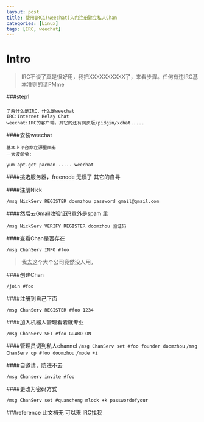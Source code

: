```yaml
---
layout: post
title: 使用IRCi(weechat)入门注册建立私人Chan
categories: [Linux]
tags: [IRC, weechat]
---
```


Intro
====

>IRC不谈了真是很好用，我把XXXXXXXXXX了，来看步骤。任何有违IRC基本准则的请PMme

###step1
    
####

    了解什么是IRC，什么是weechat
    IRC:Internet Relay Chat
    weechat:IRC的客户端，其它的还有网页版/pidgin/xchat.....
    
####安装weechat

    基本上平台都在源里面有
    一大波命令: 

`yum apt-get pacman ..... weechat `

####挑选服务器，freenode 无误了 其它的自寻

####注册Nick

`/msg NickServ REGISTER doomzhou password gmail@gmail.com`

####然后去Gmail收验证码意外是spam 里

`/msg NickServ VERIFY REGISTER doomzhou 验证码`

####查看Chan是否存在

`/msg ChanServ INFO #foo`

>我去这个大个公司竟然没人用，

####创建Chan

`/join #foo`

####注册到自己下面

`/msg ChanServ REGISTER #foo 1234`

####加入机器人管理看着就专业

`/msg ChanServ SET #foo GUARD ON`

####管理员切到私人channel
`/msg ChanServ set #foo founder doomzhou`
`/msg ChanServ op #foo doomzhou`
`/mode +i`

####自邀请，防进不去

`/msg Chanserv invite #foo`


####更改为密码方式

`/msg ChanServ set #quancheng mlock +k passwordofyour`

###reference
此文档无 可以来 IRC找我

